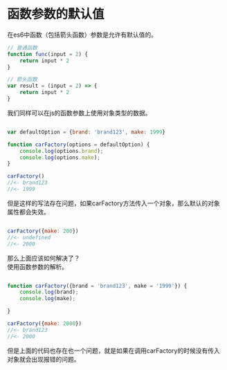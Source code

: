 # 函数参数的默认值

在es6中函数（包括箭头函数）参数是允许有默认值的。

```js
// 普通函数
function func(input = 2) {
    return input * 2
}

// 箭头函数
var result = (input = 2) => {
    return input * 2
}


```

我们同样可以在js的函数参数上使用对象类型的数据。

```js

var defaultOption = {brand: 'brand123', make: 1999}

function carFactory(options = defaultOption) {
    console.log(options.brand);
    console.log(options.make);
}

carFactory()
//<- brand123
//<- 1999

```

但是这样的写法存在问题，如果carFactory方法传入一个对象，那么默认的对象属性都会失效。

```js

carFactory({make: 200})
//<- undefined
//<- 2000

```

那么上面应该如何解决了？  
使用函数参数的解析。

```js

function carFactory({brand = 'brand123', make = '1999'}) {
    console.log(brand);
    console.log(make);

}

carFactory({make: 2000})
//<- brand123
//<- 2000

```
但是上面的代码也存在也一个问题，就是如果在调用carFactory的时候没有传入对象就会出现报错的问题。

